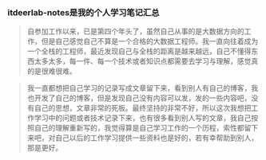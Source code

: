 ### itdeerlab-notes是我的个人学习笔记汇总

> 自参加工作以来，已是第四个年头了，虽然自己从事的是大数据方向的工作，但是自己感觉自己不算是一个合格的大数据工程师。我一直向往着成为一个全栈的工程师，最近发现自己与全栈的距离是越来越远，自己不懂得东西太多太多，每一件、每一个技术或者知识点都需要去学习与理解，感觉真的是很难很难。

> 我一直都想把自己学习的记录写成文章留下来，看到别人有自己的博客，我也开发了自己的博客，但是发现自己没有内容可以发，发的一些内容吧，没有自己的思想，文章非常的死板。最终坚持的非常不好，所以这次我想把工作学习中的问题或者技术记录下来，也有很多看到别人写的文章，我自己按照自己的理解重新写的，我觉得算是自己学习工作的一个历程，索性都留下来吧，对自己以后的工作学习提供一些资料也是好的，若有幸帮助到别人，那是更好。


